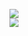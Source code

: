 [![](https://img.shields.io/badge/Made%20With-Github%20Spray-lightgrey.svg?style=for-the-badge&logo=github)](https://github.com/Annihil/github-spray#1992)  
[![](https://i.imgur.com/2DrTn0Z.gif)](https://github.com/Annihil/github-spray)